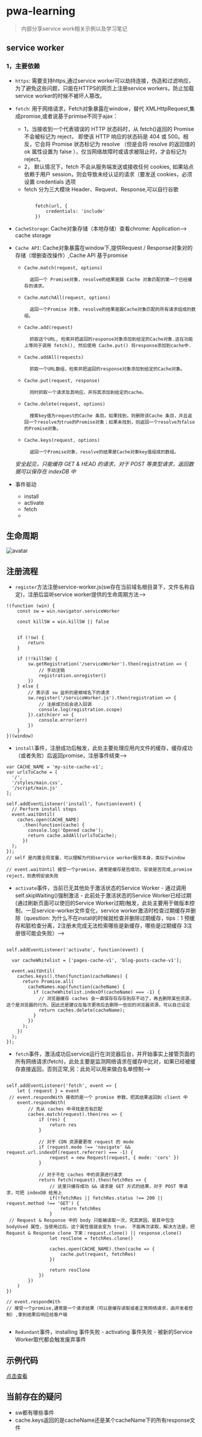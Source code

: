 # pwa-learning

> 内部分享service work相关示例以及学习笔记

## service worker

### 1，主要依赖
* `https`: 需要支持https,通过service worker可以劫持连接，伪造和过滤响应，为了避免这些问题，只能在HTTPS的网页上注册service workers，防止加载service worker的时候不被坏人篡改。
* `fetch`: 用于网络请求，Fetch对象暴露在window，替代 XMLHttpRequest,集成promise,或者说基于primise不同于ajax：
  * 1，当接收到一个代表错误的 HTTP 状态码时，从 fetch()返回的 Promise 不会被标记为 reject， 即使该 HTTP 响应的状态码是 404 或 500。相反，它会将 Promise 状态标记为 resolve （但是会将 resolve 的返回值的 ok 属性设置为 false ），仅当网络故障时或请求被阻止时，才会标记为 reject。
  * 2， 默认情况下，fetch 不会从服务端发送或接收任何 cookies, 如果站点依赖于用户 session，则会导致未经认证的请求（要发送 cookies，必须设置 credentials 选项
  * fetch 分为三大模块 Header、Request、Response,可以自行谷歌
    ```

        fetch(url, {
            credentials: 'include'
        })

    ```
* `CacheStorage`: Cache对象存储（本地存储）查看chrome: Application—> cache storage
* `Cache API`: Cache对象暴露在window下,提供Request / Response对象对的存储（增删查改操作）,Cache API 基于promise
    * `Cache.match(request, options)`
        
            返回一个 Promise对象，resolve的结果是跟 Cache 对象匹配的第一个已经缓存的请求。
    * `Cache.matchAll(request, options)`
   
            返回一个Promise 对象，resolve的结果是跟Cache对象匹配的所有请求组成的数组。
    * `Cache.add(request)`
    
            抓取这个URL, 检索并把返回的response对象添加到给定的Cache对象.这在功能上等同于调用 fetch(), 然后使用 Cache.put() 将response添加到cache中.
    * `Cache.addAll(requests)`

            抓取一个URL数组，检索并把返回的response对象添加到给定的Cache对象。

    * `Cache.put(request, response)`
    
            同时抓取一个请求及其响应，并将其添加到给定的cache。

    * `Cache.delete(request, options)` 

            搜索key值为request的Cache 条目。如果找到，则删除该Cache 条目，并且返回一个resolve为true的Promise对象；如果未找到，则返回一个resolve为false的Promise对象。

    * `Cache.keys(request, options)`

            返回一个Promise对象，resolve的结果是Cache对象key值组成的数组。

    _安全起见，只能缓存 GET & HEAD 的请求，对于 POST 等类型请求，返回数据可以保存在 indexDB 中_

* 事件驱动
  * install
  * activate    
  * fetch
  * 

## 生命周期
![avatar](/static/sw-life-cycle.png)

## 注册流程

* `register`方法注册service-worker.js(sw存在当前域名根目录下，文件名称自定)，注册后监听service worker提供的生命周期方法—> 
```
!(function (win) {
    const sw = win.navigator.serviceWorker
     
    const killSW = win.killSW || false
 
 
    if (!sw) {
        return
    }
     
    if (!!killSW) {
        sw.getRegistration('/serviceWorker').then(registration => {
            // 手动注销
            registration.unregister()
        })
    } else {
        // 表示该 sw 监听的是根域名下的请求
        sw.register('/serviceWorker.js').then(registration => {
            // 注册成功后会进入回调
            console.log(registration.scope)
        }).catch(err => {
            console.error(err)
        })
    }
})(window)

```

* `install`事件，注册成功后触发，此处主要处理应用内文件的缓存，缓存成功（或者失败）后返回promise，注册事件结束—> 

```
var CACHE_NAME = 'my-site-cache-v1';
var urlsToCache = [
  '/',
  '/styles/main.css',
  '/script/main.js'
];

self.addEventListener('install', function(event) {
  // Perform install steps
  event.waitUntil(
    caches.open(CACHE_NAME)
      .then(function(cache) {
        console.log('Opened cache');
        return cache.addAll(urlsToCache);
      })
  );
});
// self 是内置全局变量，可以理解为代码service worker服务本身，类似于window

// event.waitUntil 接受一个promise，通常是缓存是否成功，安装是否完成,promise reject，则表明安装失败

```

* `activate`事件，当前已无其他处于激活状态的Service Worker - 通过调用self.skipWaiting()强制激活 - 此前处于激活状态的Service Worker已经过期(通过刷新页面可以使旧的Service Worker过期)触发，此处主要用于做版本控制，一旦service-worker文件变化，service worker激活时检查过期缓存并删除（quesition: 为什么不在install的时候就检查并删除过期缓存，tips：1 预缓存和脏检查分离，2注册未完成无法检索哪些是新缓存，哪些是过期缓存 3注册很可能会失败）—> 

```

self.addEventListener('activate', function(event) {

  var cacheWhitelist = ['pages-cache-v1', 'blog-posts-cache-v1'];

  event.waitUntil(
    caches.keys().then(function(cacheNames) {
      return Promise.all(
        cacheNames.map(function(cacheName) {
          if (cacheWhitelist.indexOf(cacheName) === -1) {
            // 浏览器缓存 caches 会一直保存存存存到存不动了，再去删除某些资源，这个是浏览器的行为，因此还是建议在每次更改后去删除一些旧的浏览器资源，可以自己设定
            return caches.delete(cacheName);
          }
        })
      );
    })
  );
});

```

* `fetch`事件，激活成功后service运行在浏览器后台，并开始事实上接管页面的所有网络请求(fetch)，此处主要是监测网络请求在缓存中比对，如果已经被缓存直接返回，否则正常,另：此处可以用来做白名单控制—>

```

self.addEventListener('fetch', event => {
    let { request } = event
 // event.respondWith 接收的是一个 promise 参数，把其结果返回到 client 中
    event.respondWith(
        // 先从 caches 中寻找是否有匹配
        caches.match(request).then(res => {
            if (res) {
                return res
            }
     
            // 对于 CDN 资源要更改 request 的 mode
            if (request.mode !== 'navigate' && request.url.indexOf(request.referrer) === -1) {
                request = new Request(request, { mode: 'cors' })
            }
             
            // 对于不在 caches 中的资源进行请求
            return fetch(request).then(fetchRes => {
                // 这里只缓存成功 && 请求是 GET 方式的结果，对于 POST 等请求，可把 indexDB 给用上
                if(!fetchRes || fetchRes.status !== 200 || request.method !== 'GET') {
                    return fetchRes
                }
 // Request & Response 中的 body 只能被读取一次，究其原因，是其中包含 bodyUsed 属性，当使用过后，这个属性值就会变为 true， 不能再次读取，解决方法是，把 Request & Response clone 下来：request.clone() || response.clone()
                let resClone = fetchRes.clone()
 
                caches.open(CACHE_NAME).then(cache => {
                    cache.put(request, fetchRes)
                })
 
                return resClone
            })
        })
    )
})

// event.respondWith
// 接受一个promise,通常是一个请求结果（可以是缓存读取或者正常网络请求，由开发者控制）,拿到结果后响应给客户端


```

* `Redundant`事件，installing 事件失败 - activating 事件失败 - 被新的Service Worker取代都会触发废弃事件

## 示例代码
[点击查看](/dist/service-worker.js)

## 当前存在的疑问

* sw都有哪些事件
* cache.keys返回的是cacheName还是某个cacheName下的所有response文件